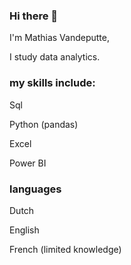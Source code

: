 ### Hi there 👋

I'm Mathias Vandeputte,

I study data analytics.



### my skills include:

Sql

Python (pandas)

Excel

Power BI

### languages

Dutch

English

French (limited knowledge)

